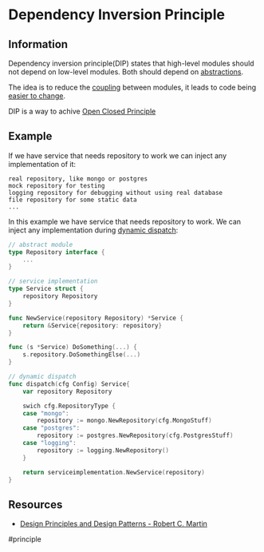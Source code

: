 # Dependency Inversion Principle

## Information
Dependency inversion principle(DIP) states that high-level modules should not depend on low-level modules. Both should depend on [abstractions](https://github.com/vimcki/design-principles/blob/master/Abstraction.md).

The idea is to reduce the [coupling](https://github.com/vimcki/design-principles/blob/master/Coupling.md) between modules, it leads to code being [easier to change](https://github.com/vimcki/design-principles/blob/master/Ready%20for%20Change.md).

DIP is a way to achive [Open Closed Principle](https://github.com/vimcki/design-principles/blob/master/Open%20Closed%20Principle.md)

## Example

If we have service that needs repository to work we can inject any implementation of it:
```
real repository, like mongo or postgres
mock repository for testing
logging repository for debugging without using real database
file repository for some static data
...
```

In this example we have service that needs repository to work. We can inject any implementation during [dynamic dispatch](https://github.com/vimcki/design-principles/blob/master/Dynamic%20Dispatch.md):

```go
// abstract module
type Repository interface {
	...
}
```

```go
// service implementation
type Service struct {
	repository Repository
}

func NewService(repository Repository) *Service {
	return &Service{repository: repository}
}

func (s *Service) DoSomething(...) {
	s.repository.DoSomethingElse(...)
}
```

```go
// dynamic dispatch
func dispatch(cfg Config) Service{
	var repository Repository

	swich cfg.RepositoryType {
	case "mongo":
		repository := mongo.NewRepository(cfg.MongoStuff)
	case "postgres":
		repository := postgres.NewRepository(cfg.PostgresStuff)
	case "logging":
		repository := logging.NewRepository()
	}

	return serviceimplementation.NewService(repository)
}

```

## Resources

- [Design Principles and Design Patterns - Robert C. Martin](http://staff.cs.utu.fi/~jounsmed/doos_06/material/DesignPrinciplesAndPatterns.pdf)

#principle

